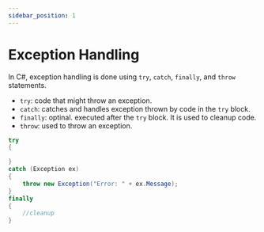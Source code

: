 ```yaml
---
sidebar_position: 1
---
```


# Exception Handling

In C#, exception handling is done using `try`, `catch`, `finally`, and `throw` statements. 

- `try`: code that might throw an exception.
- `catch`: catches and handles exception thrown by code in the `try` block.
- `finally`: optinal. executed after the `try` block. It is used to cleanup code.
- `throw`: used to throw an exception. 



```c#
try
{

}
catch (Exception ex)
{
    throw new Exception("Error: " + ex.Message);
}
finally
{
    //cleanup
}
```